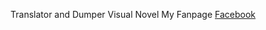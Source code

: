 Translator and Dumper Visual Novel 
My Fanpage
[Facebook](https://www.facebook.com/profile.php?id=100086800552053)
<!---
Walkedharmony/Walkedharmony is a ✨ special ✨ repository because its `README.md` (this file) appears on your GitHub profile.
You can click the Preview link to take a look at your changes.
--->
